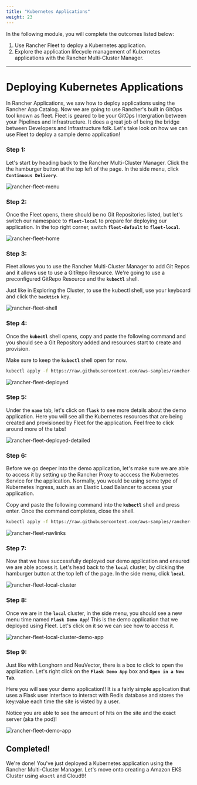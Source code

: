 ```yaml
---
title: "Kubernetes Applications"
weight: 23
---
```


In the following module, you will complete the outcomes listed below:

1. Use Rancher Fleet to deploy a Kubernetes application.
2. Explore the application lifecycle management of Kubernetes applications with the Rancher Multi-Cluster Manager.

---


# Deploying Kubernetes Applications

In Rancher Applications, we saw how to deploy applications using the Rancher App Catalog. Now we are going to use Rancher's built in GitOps tool known as fleet. Fleet is geared to be your GitOps Intergration between your Pipelines and Infrastructure. It does a great job of being the bridge between Developers and Infrastructure folk. Let's take look on how we can use Fleet to deploy a sample demo application!

### Step 1:

Let's start by heading back to the Rancher Multi-Cluster Manager. Click the the hamburger button at the top left of the page. In the side menu, click **`Continuous Delivery`**.

![rancher-fleet-menu](/static/images/content/23-fleet-menu.png)

### Step 2:

Once the Fleet opens, there should be no Git Repositories listed, but let's switch our namespace to **`fleet-local`** to prepare for deploying our application. In the top right corner, switch **`fleet-default`** to **`fleet-local`**.

![rancher-fleet-home](/static/images/content/23-fleet-home.png)

### Step 3:

Fleet allows you to use the Rancher Multi-Cluster Manager to add Git Repos and it allows use to use a GitRepo Resource. We're going to use a preconfigured GitRepo Resource and the **`kubectl`** shell.


Just like in Exploring the Cluster, to use the kubectl shell, use your keyboard and click the **`backtick`** key.

![rancher-fleet-shell](/static/images/content/23-fleet-shell.png)

### Step 4:

Once the **`kubectl`** shell opens, copy and paste the following command and you should see a Git Repository added and resources start to create and provision. 

Make sure to keep the **`kubectl`** shell open for now.

```bash
kubectl apply -f https://raw.githubusercontent.com/aws-samples/rancher-on-aws-workshop/main/static/fleet/fleet-local.yaml
```

![rancher-fleet-deployed](/static/images/content/23-fleet-deployed.png)

### Step 5:

Under the **`name`** tab, let's click on **`flask`** to see more details about the demo application. Here you will see all the Kubernetes resources that are being created and provisioned by Fleet for the application. Feel free to click around more of the tabs!

![rancher-fleet-deployed-detailed](/static/images/content/23-fleet-deployed-detailed.png)

### Step 6:

Before we go deeper into the demo application, let's make sure we are able to access it by setting up the Rancher Proxy to acccess the Kubernetes Service for the application. Normally, you would be using some type of Kubernetes Ingress, such as an Elastic Load Balancer to access your application.

Copy and paste the following command into the **`kubectl`** shell and press enter. Once the command completes, close the shell.

```bash
kubectl apply -f https://raw.githubusercontent.com/aws-samples/rancher-on-aws-workshop/main/static/fleet/fleet-navlink.yaml
```

![rancher-fleet-navlinks](/static/images/content/23-fleet-navlinks.png)

### Step 7:

Now that we have successfully deployed our demo application and ensured we are able access it. Let's head back to the **`local`** cluster, by clicking the hamburger button at the top left of the page. In the side menu, click **`local`**.

![rancher-fleet-local-cluster](/static/images/content/23-fleet-local-cluster.png)

### Step 8:

Once we are in the **`local`** cluster, in the side menu, you should see a new menu time named **`Flask Demo App`**! This is the demo application that we deployed using Fleet. Let's click on it so we can see how to access it.

![rancher-fleet-local-cluster-demo-app](/static/images/content/23-fleet-local-cluster-demo-app.png)

### Step 9:

Just like with Longhorn and NeuVector, there is a box to click to open the application. Let's right click on the **`Flask Demo App`** box and **`Open in a New Tab`**.

Here you will see your demo application!! It is a fairly simple application that uses a Flask user interface to interact with Redis database and stores the key:value each time the site is visted by a user. 

Notice you are able to see the amount of hits on the site and the exact server (aka the pod)!

![rancher-fleet-demo-app](/static/images/content/23-fleet-demo-app.png)

## Completed!

We're done! You've just deployed a Kubernetes application using the Rancher Multi-Cluster Manager. Let's move onto creating a Amazon EKS Cluster using `eksctl` and Cloud9!